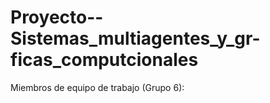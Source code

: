 # Proyecto--Sistemas_multiagentes_y_gr-ficas_computcionales
Miembros de equipo de trabajo (Grupo 6):
